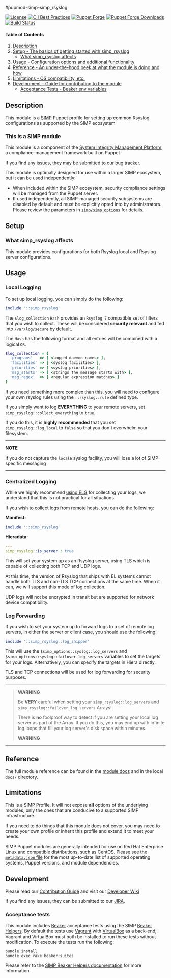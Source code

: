 #pupmod-simp-simp_rsyslog

[![License](https://img.shields.io/:license-apache-blue.svg)](http://www.apache.org/licenses/LICENSE-2.0.html)
[![CII Best Practices](https://bestpractices.coreinfrastructure.org/projects/73/badge)](https://bestpractices.coreinfrastructure.org/projects/73)
[![Puppet Forge](https://img.shields.io/puppetforge/v/simp/simp_rsyslog.svg)](https://forge.puppetlabs.com/simp/simp_rsyslog)
[![Puppet Forge Downloads](https://img.shields.io/puppetforge/dt/simp/simp_rsyslog.svg)](https://forge.puppetlabs.com/simp/simp_rsyslog)
[![Build Status](https://travis-ci.org/simp/pupmod-simp-simp_rsyslog.svg)](https://travis-ci.org/simp/pupmod-simp-simp_rsyslog)

#### Table of Contents

1. [Description](#description)
2. [Setup - The basics of getting started with simp_rsyslog](#setup)
    * [What simp_rsyslog affects](#what-simp_rsyslog-affects)
3. [Usage - Configuration options and additional functionality](#usage)
4. [Reference - An under-the-hood peek at what the module is doing and how](#reference)
5. [Limitations - OS compatibility, etc.](#limitations)
6. [Development - Guide for contributing to the module](#development)
    * [Acceptance Tests - Beaker env variables](#acceptance-tests)

## Description

This module is a [SIMP](https://simp-project.com) Puppet profile for setting up
common Rsyslog configurations as supported by the SIMP ecosystem

### This is a SIMP module

This module is a component of the [System Integrity Management Platform](https://simp-project.com),
a compliance-management framework built on Puppet.

If you find any issues, they may be submitted to our
[bug tracker](https://simp-project.atlassian.net/).

This module is optimally designed for use within a larger SIMP ecosystem, but
it can be used independently:

 * When included within the SIMP ecosystem, security compliance settings will
   be managed from the Puppet server.
 * If used independently, all SIMP-managed security subsystems are disabled by
   default and must be explicitly opted into by administrators.  Please review
   the parameters in
   [`simp/simp_options`](https://github.com/simp/pupmod-simp-simp_options) for
   details.

## Setup

### What simp_rsyslog affects

This module provides configurations for both Rsyslog local and Rsyslog server
configurations.

## Usage

### Local Logging

To set up local logging, you can simply do the following:

```ruby
include '::simp_rsyslog'
```

The `$log_collection` `Hash` provides an `Rsyslog 7` compatible set of
filters that you wish to collect. These will be considered **security
relevant** and fed into `/var/log/secure` by default.

The `Hash` has the following format and all entries will be combined with a
logical `OR`.

```ruby
$log_collection = {
  'programs'   => [ <logged daemon names> ],
  'facilities' => [ <syslog facilities> ],
  'priorities' => [ <syslog priorities> ],
  'msg_starts' => [ <strings the message starts with> ],
  'msg_regex'  => [ <regular expression matches> ]
}
```

If you need something more complex than this, you will need to configure your
own rsyslog rules using the `::rsyslog::rule` defined type.

If you simply want to log **EVERYTHING** to your remote servers, set
`simp_rsyslog::collect_everything` to `true`.

If you do this, it is **highly recommended** that you set
`simp_rsyslog::log_local` to `false` so that you don't overwhelm your
filesystem.

---------------------------------------------------------------------------

 **NOTE**

 If you do not capture the `local6` syslog facility, you will lose a lot of
 SIMP-specific messaging

---------------------------------------------------------------------------

### Centralized Logging

While we highly recommend [using ELG](https://simp.readthedocs.io/en/master/user_guide/HOWTO/Central_Log_Collection/Logstash.html) for collecting your logs, we understand that this
is not practical for all situations.

If you wish to collect logs from remote hosts, you can do the following:

**Manifest:**

```ruby
include '::simp_rsyslog'
```

**Hieradata:**

```yaml
---
simp_rsyslog::is_server : true
```

This will set your system up as an Rsyslog server, using TLS which is capable
of collecting both TCP and UDP logs.

At this time, the version of Rsyslog that ships with EL systems cannot handle
both TLS and non-TLS TCP connections at the same time. When it can, we will
support this mode of log collection.

UDP logs will not be encrypted in transit but are supported for network device
compatibility.

### Log Forwarding

If you wish to set your system up to forward logs to a set of remote log
servers, in either the server or client case, you should use the following:

```ruby
include '::simp_rsyslog::log_shipper'
```

This will use the `$simp_options::syslog::log_servers` and
`$simp_options::syslog::failover_log_servers` variables to set the targets for
your logs. Alternatively, you can specify the targets in Hiera directly.

TLS and TCP connections will be used for log forwarding for security purposes.

------------------------------------------------------------------------

> **WARNING**
>
> Be **VERY** careful when setting your ``simp_rsyslog::log_servers`` and
> ``simp_rsyslog::failover_log_servers`` Arrays!
>
> There is **no** foolproof way to detect if you are setting your local log
> server as part of the Array. If you do this, you may end up with infinite log
> loops that fill your log server's disk space within minutes.
>
> **WARNING**

------------------------------------------------------------------------

## Reference

The full module reference can be found in the
[module docs](https://simp.github.io/pupmod-simp-simp_rsyslog) and in the local
`docs/` directory.

## Limitations

This is a SIMP Profile. It will not expose **all** options of the underlying
modules, only the ones that are conducive to a supported SIMP infrastructure.

If you need to do things that this module does not cover, you may need to
create your own profile or inherit this profile and extend it to meet your
needs.

SIMP Puppet modules are generally intended for use on Red Hat Enterprise Linux
and compatible distributions, such as CentOS. Please see the
[`metadata.json` file](./metadata.json) for the most up-to-date list of
supported operating systems, Puppet versions, and module dependencies.

## Development

Please read our [Contribution Guide](http://simp.readthedocs.io/en/master/contributors_guide/index.html)
and visit our [Developer Wiki](https://simp-project.atlassian.net/wiki/display/SD/SIMP+Development+Home)

If you find any issues, they can be submitted to our
[JIRA](https://simp-project.atlassian.net).

### Acceptance tests

This module includes [Beaker](https://github.com/puppetlabs/beaker) acceptance
tests using the SIMP [Beaker Helpers](https://github.com/simp/rubygem-simp-beaker-helpers).
By default the tests use [Vagrant](https://www.vagrantup.com/) with
[VirtualBox](https://www.virtualbox.org) as a back-end; Vagrant and VirtualBox
must both be installed to run these tests without modification. To execute the
tests run the following:

```shell
bundle install
bundle exec rake beaker:suites
```

Please refer to the [SIMP Beaker Helpers documentation](https://github.com/simp/rubygem-simp-beaker-helpers/blob/master/README.md)
for more information.
